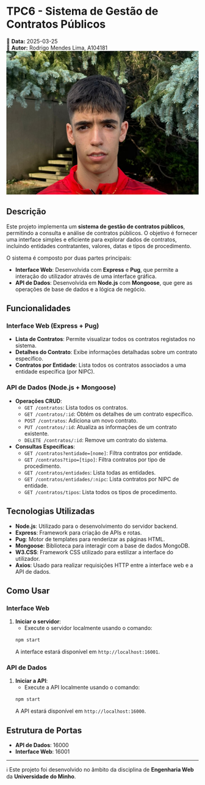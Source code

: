 # TPC6 - Sistema de Gestão de Contratos Públicos

📅 **Data:** 2025-03-25  
👤 **Autor:** Rodrigo Mendes Lima, A104181 
![Foto](../Images/foto.jpg)  

## Descrição

Este projeto implementa um **sistema de gestão de contratos públicos**, permitindo a consulta e análise de contratos públicos. O objetivo é fornecer uma interface simples e eficiente para explorar dados de contratos, incluindo entidades contratantes, valores, datas e tipos de procedimento.

O sistema é composto por duas partes principais:
- **Interface Web**: Desenvolvida com **Express** e **Pug**, que permite a interação do utilizador através de uma interface gráfica.
- **API de Dados**: Desenvolvida em **Node.js** com **Mongoose**, que gere as operações de base de dados e a lógica de negócio.

## Funcionalidades

### Interface Web (Express + Pug)
- **Lista de Contratos**: Permite visualizar todos os contratos registados no sistema.
- **Detalhes do Contrato**: Exibe informações detalhadas sobre um contrato específico.
- **Contratos por Entidade**: Lista todos os contratos associados a uma entidade específica (por NIPC).

### API de Dados (Node.js + Mongoose)
- **Operações CRUD**: 
  - `GET /contratos`: Lista todos os contratos.
  - `GET /contratos/:id`: Obtém os detalhes de um contrato específico.
  - `POST /contratos`: Adiciona um novo contrato.
  - `PUT /contratos/:id`: Atualiza as informações de um contrato existente.
  - `DELETE /contratos/:id`: Remove um contrato do sistema.
- **Consultas Específicas**:
  - `GET /contratos?entidade=[nome]`: Filtra contratos por entidade.
  - `GET /contratos?tipo=[tipo]`: Filtra contratos por tipo de procedimento.
  - `GET /contratos/entidades`: Lista todas as entidades.
  - `GET /contratos/entidades/:nipc`: Lista contratos por NIPC de entidade.
  - `GET /contratos/tipos`: Lista todos os tipos de procedimento.

## Tecnologias Utilizadas

- **Node.js**: Utilizado para o desenvolvimento do servidor backend.
- **Express**: Framework para criação de APIs e rotas.
- **Pug**: Motor de templates para renderizar as páginas HTML.
- **Mongoose**: Biblioteca para interagir com a base de dados MongoDB.
- **W3.CSS**: Framework CSS utilizado para estilizar a interface do utilizador.
- **Axios**: Usado para realizar requisições HTTP entre a interface web e a API de dados.

## Como Usar

### Interface Web
1. **Iniciar o servidor**:
    - Execute o servidor localmente usando o comando:
    ```bash
    npm start
    ```
    A interface estará disponível em `http://localhost:16001`.

### API de Dados
1. **Iniciar a API**:
    - Execute a API localmente usando o comando:
    ```bash
    npm start
    ```
    A API estará disponível em `http://localhost:16000`.

## Estrutura de Portas
- **API de Dados**: 16000
- **Interface Web**: 16001

---

ℹ️ Este projeto foi desenvolvido no âmbito da disciplina de **Engenharia Web** da **Universidade do Minho**.
